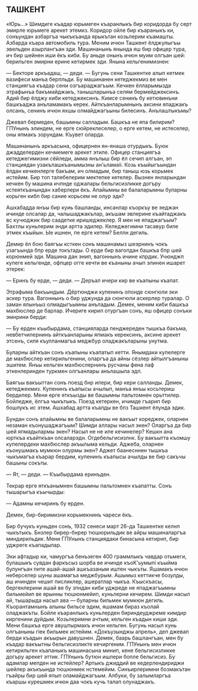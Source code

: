 ## ТАШКЕНТ

«Юрь...» Шимдиге къадар юрьмеген къаранлыкъ бир коридорда бу серт эмирле юрьмеге арекет этемиз.
Коридор ойле бир къараныкъ ки, сонъундан азбаргъа чыкъкъанда ярыкътан козьлерим къамашты.
Азбарда къара автомобиль тура.
Меним ичюн Ташкент ёлджулыгъы эвельден азырлангъан эди.
Машинанынъ янында яш бир офицер тура, ич бир шейнен иши ёкъ киби.
Бу аньде онынъ ичюн муим олгъан шей: берильген эмирни ерине кетирмек эди.
Янына кельгенимизнен:

— Бекторе аркъадаш, — деди. — Бугунь сени Ташкентке алып кетмек вазифеси манъа берпльди.
Бу машинанен кетеджекмиз ве мен станциягъа къадар сени озгъараджагъым.
Кечкен ёлларымызда этрафынъа бакъмайджакъ, танышларынъа селям бермейджексинъ.
Адий бир ёлджу киби кетеджексинъ.
Кимсе сенинъ бу кетювинъни башкъаджа анъламамакъ керек.
Айткъанларымнынъ аксини япаджакъ олсанъ, сенинъ ичюн яхшы олмайджагъыны билесинъ.
Анълаштыкъмы?

Джевап бермеден, башымны салладым.
Башкъа не япа билирим?
ГПУнынъ элиндем, не ерге сюйреклеселер, о ерге кетем, не истеселер, оны япмакъ зорундам.
Къувет оларда.

Машинанынъ аркъасына, офицернен ян-янаша отурдыкъ.
Буюк джадделерден кечмемеге арекет этиле.
Офицер станциягъа кетеджегимизни сёйледи, амма янълыш бир ёл сечип алгъан, эп станциядан узакълашкъанымызны ан'ьламаіі.
Козь къыйыгъындан ёлдан кечкенлерге бакъам, ич олмадым, бир таныш юзь корьмек истейим.
Бир топ талебелерим мектепке кетелер.
Вызнен янларындан кечкен бу машина ичпнде оджалары бельгисизликке догъру кстеяткъанындан хаберлери ёкъ.
Апайымиы ве балаларымны буларны корьген кибп бир сание корьсем не олур эдн?

Ашхабадда янъы бир куиь башланды, инсанлар къоркъу ве эеджан ичинде олсалар да, чалышаджакълар, акъшам эвлерине къайтаджакъ вс кучюджик бир саадетке иришеджеклер.
Я мен не япаджагъым?
Бахтлы куньлерим энди артта эдилер.
Келеджегимни тасавур биле этмек къыйын.
Ые ишнен, пе ерге кетем?
Беллн дегиль.

Демир ёл бою баягъы ксткен сонъ машинамыз шеэрнинъ чокъ узагъында бпр ерде токътады.
О ерде бир вагопдан башкъа бпр шей корюнмей эди.
Машина дан энип, вагоннынъ ичине кпрдик.
Учюнджп купеге кельгенде, офпцер огге кечти ве къаныны ачып элинен ишарет этерек:

— Еринъ бу ерде, — деди. — Деръал ичери кир ве къапыны къапат.

Этрафыма бакъындым.
Дёртюнджи купенинъ опонде сюнгюли эки аскер тура.
Вагоннынъ о бир уджунда да сюнгюли аскерлер туралар.
О заман ялынъыз олмадыгъымны анъладым.
Демек, меним киби башкъа махбюслер де барлар.
Ичериге кирип отургъан сонъ, яш офицер сонъки эмнрини берди:

— Бу ерден къыбырдама, станцияларда пенджереден тышкъа бакъма, невбетчилернинъ айткъанларыны япмакъ керексинъ, аксине арекет этсенъ, силя къулланмагъа меджбур оладжакъларыны унутма.

Буларны айткъан сонъ къапыны къапатып кетти.
Янымдаки купелерге де махбюслер кетирильгенини, оларгъа да айны сёзлер айтылгъаныны эшитем.
Янъы кельген махбюслернинъ русчаны фена лаф эткенлеринден туркмен олгъанлары анълашыла эдп.

Баягъы вакъыттан сонъ поезд бнр илери, бир кери салланды.
Демек, кетеджекмиз.
Купенинъ къапысы ачылып, манъа янъы косьтериш бердилер.
Мени ерге яткъызды ве башымны пальтомнен орьттилер.
Бойледже, ёлгъа чыкътыкъ.
Поезд кетеркен, ичимде гъарип бир бошлукъ ис этем.
Ашхабад артта къалды ве бпз Ташкент ёлунда эдик.

Бундан сонъ апайымны ве балаларымны не вакъыт кореджек, оларнен незаман къонушаджагъым?
Шимди аллары насыл экен?
Оларгъа да бир шей япмадылармы экен?
Насыл не не иле кечинелер?
Кешкн ана юрткъа къайткъан олсаларэдн.
Огдебельгисизлнк.
Бу вакъытта къомшу купелердеки махбюслер акъылыма кельди.
Аджеба, оларнен къонушмакъ мумкюн олурмы экен?
Аджет баанесннен тышкъа чыкъмагъа къарар бердим, купенинъ къапысы ачылды ве бир сакъчы башыны сокъты.

— Ят, — деди. — Къыбырдама еринъден.

Текрар ерге яткъанымнен башымны пальтомнен къапатты.
Сонъ тышарыгъа къычырды:

— Адамны кечиринъ бу ерден.

Демек, бир-биримизни корьмекнинъ чареси ёкъ.

Бир бучукъ куньден сонъ, 1932 сенеси март 26-да Ташкентке келнп чыкътыкъ.
Бнзлер бирер-бнрер тюшюрильдик ве айры машиналаргъа миндирильдик.
Мени ГПУнынъ станциядаки бинасына кетирнп, бир уджреге къападылар.

Эки афтадыр ки, чамургъа бенъзеген 400 граммлыкъ чавдар отьмеги, булашыкъ сувдан фаркъсыз шорба ве ичинде къоК'ьумыпі къыйма булунгъан пите ашай-ашай ашкъазаным иштен чыкъты.
Яшамакъ нчюн неберселер шуны ашамагъа меджбурым.
Ашымыз кеттикче бозулды, аш ичинден чешит писликлер, ашератлар чыкъа.
Къыскъасы, бергенлерини ашай ве бу зпндан киби уджреде не япаджагъымны бильмейип ве ярынны тюшюнмейип, куньлерни кечирем.
Шимди насыл ай, тышарыда насыл ава — буларны бильмек мумкюн дегиль.
Къорантамнынъ алыны бильсе эдим, яшамам бираз къолай оладжакъты.
Бойле къаранлыкъ куньлерден бириндеуджреме кимдир киргенини дуйдым.
Козьлеримни ачтым, кельген къадын киши эди.
Мени башкъа ерге авуштырмакъ ичюн кельген.
Бугунь насыл кунь олгъаныны гіек бильмек истейим.
«Докъузынджы апрель», деп джевап берди къадын акъырын давушнен.
Демек, баарь башлангъан, мен бу къадар вакъытны бельгисизликте кечиргеним.
ГПУнынъ мен ичюн кетирильген къапаныкъ машинасына минип, кене бельгисизликке догъру арекет эттик.
ГПУнынъ бутюн ишлери бопле бельгисиз.
Бу адамлар мепден не истейлер?
Артыкъ джиддий ве кедерлендириджи шейлер акъкъында тюшюнмек нстемейим.
Синъирлеримни бозмакътан гъайры бир шей япып оламайджагъым.
Албуки, бу залымларгъа къаршы курешмек ичюн даа чокъ кучь талап олунаджакъ.
